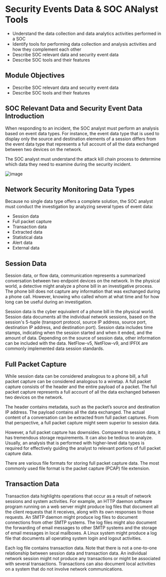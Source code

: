 # Security Events Data & SOC ANalyst Tools

- Understand the data collection and data analytics activities performed in a SOC
- Identify tools for performing data collection and analysis activities and how they complement each other
- Describe SOC relevant data and security event data
- Describe SOC tools and their features

## Module Objectives

- Describe SOC relevant data and security event data
- Describe SOC tools and their features

## SOC Relevant Data and Security Event Data Introduction

When responding to an incident, the SOC analyst must perform an analysis  based on event data types. For instance, the event data type that is  used to display only the source and destination elements of a session  differs from the event data type that represents a full account of all  the data exchanged between two devices on the network.  

The SOC analyst must understand the  attack kill chain process to determine which data they need to examine  during the security incident. 

![image](https://github.com/user-attachments/assets/f27c18bb-d38f-4c2d-97c5-de3dd74867c6)

## Network Security Monitoring Data Types

Because  no single data type offers a complete solution, the SOC analyst must  conduct the investigation by analyzing several types of event data:

- Session data
- Full packet capture
- Transaction data
- Extracted data
- Statistical data
- Alert data
- External data

## Session Data

Session data, or flow data,  communication represents a summarized conversation between two endpoint  devices on the network. In the physical world, a detective might analyze  a phone bill in an investigative process. The phone bill does not  capture any information that was exchanged during a phone call. However,  knowing who called whom at what time and for how long can be useful  during an investigation. 

Session data  is the cyber equivalent of a phone bill in the physical world. Session  data documents all the individual network sessions, based on the  session's 5-tuple (transport protocol, source IP address, source port,  destination IP address, and destination port). Session data includes  time stamps, indicating when the session started and when it ended, and  the amount of data. Depending on the source of session data, other  information can be included with the data. NetFlow-v5, NetFlow-v9, and  IPFIX are commonly implemented data session standards.

## Full Packet Capture
While session data can be considered  analogous to a phone bill, a full packet capture can be considered  analogous to a wiretap. A full packet capture consists of the header and  the entire payload of a packet. The full packet capture represents a  full account of all the data exchanged between two devices on the  network. 

The header contains metadata,  such as the packet’s source and destination IP address. The payload  contains all the data exchanged. The actual content of a conversation  can be extracted from full packet captures. From that perspective, a  full packet capture might seem superior to session data.

However,  a full packet capture has downsides. Compared to session data, it has  tremendous storage requirements. It can also be tedious to analyze.  Usually, an analysis that is performed with higher-level data types is  required for effectively guiding the analyst to relevant portions of  full packet capture data. 

There are  various file formats for storing full packet capture data. The most  commonly used file format is the packet capture (PCAP) file extension.

## Transaction Data

Transaction data highlights operations  that occur as a result of network sessions and system activities. For  example, an HTTP daemon software program running on a web server might  produce log files that document all the client requests that it  receives, along with its own responses to those requests. An SMTP daemon  might produce log files to document connections from other SMTP  systems. The log files might also document the forwarding of email  messages to other SMTP systems and the storage of email messages in  local mailboxes. A Linux system might produce a log file that documents  all operating system login and logout activities.

Each  log file contains transaction data. Note that there is not a one-to-one  relationship between session data and transaction data. An individual  network session might not produce any transactions or might be  associated with several transactions. Transactions can also document  local activities on a system that do not involve network communications.

